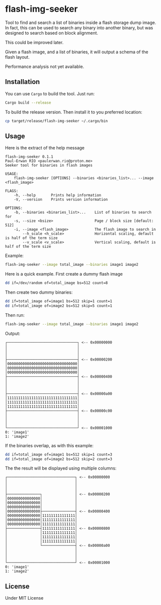 # flash-img-seeker

Tool to find and search a list of binaries inside a flash storage dump image. In
fact, this can be used to search any binary into another binary, but was
designed to search based on block alignment.

This could be improved later.

Given a flash image, and a list of binaries, it will output a schema of the
flash layout.

Performance analysis not yet available.

## Installation

You can use `Cargo` to build the tool. Just run:
```sh
Cargo build --release
```
To build the release version. Then install it to you preferred location:
```sh
cp target/release/flash-img-seeker ~/.cargo/bin
```

## Usage

Here is the extract of the help message
```
flash-img-seeker 0.1.1
Paul-Erwan RIO <paulerwan.rio@proton.me>
Seeker tool for binaries in flash images

USAGE:
    flash-img-seeker [OPTIONS] --binaries <binaries_list>... --image <flash_image>

FLAGS:
    -h, --help       Prints help information
    -V, --version    Prints version information

OPTIONS:
    -b, --binaries <binaries_list>...    List of binaries to search for
    -s, --size <bsize>                   Page / block size [default: 512]
    -i, --image <flash_image>            The flash image to search in
        --h_scale <h_scale>              Horizontal scaling, default is half of the term size
        --v_scale <v_scale>              Vertical scaling, default is half of the term size
```

Example:
```sh
flash-img-seeker --image total_image --binaries image1 image2
```

Here is a quick example. First create a dummy flash image
```sh
dd if=/dev/random of=total_image bs=512 count=8
```
Then create two dummy binaries:
```sh
dd if=total_image of=image1 bs=512 skip=1 count=1
dd if=total_image of=image2 bs=512 skip=5 count=1
```
Then run:
```sh
flash-img-seeker --image total_image --binaries image1 image2
```

Output:
```
┌────────────────────────────────┐ <-- 0x00000000
│                                │
│                                │
│                                │
├────────────────────────────────┤ <-- 0x00000200
│00000000000000000000000000000000│
│00000000000000000000000000000000│
│00000000000000000000000000000000│
├────────────────────────────────┤ <-- 0x00000400
│                                │
│                                │
│                                │
├────────────────────────────────┤ <-- 0x00000a00
│11111111111111111111111111111111│
│11111111111111111111111111111111│
│11111111111111111111111111111111│
├────────────────────────────────┤ <-- 0x00000c00
│                                │
│                                │
│                                │
└────────────────────────────────┘ <-- 0x00001000
0: 'image1'
1: 'image2'
```

If the binaries overlap, as with this example:
```sh
dd if=total_image of=image1 bs=512 skip=1 count=3
dd if=total_image of=image2 bs=512 skip=2 count=3
```

The the result will be displayed using multiple columns:
```
┌───────────────────────────────┐ <-- 0x00000000
│                               │
│                               │
│                               │
├───────────────┐               │ <-- 0x00000200
│000000000000000│               │
│000000000000000│               │
│000000000000000│               │
│000000000000000├───────────────┤ <-- 0x00000400
│000000000000000│111111111111111│
│000000000000000│111111111111111│
│000000000000000│111111111111111│
├───────────────┤111111111111111│ <-- 0x00000800
│               │111111111111111│
│               │111111111111111│
│               │111111111111111│
│               └───────────────┤ <-- 0x00000a00
│                               │
│                               │
│                               │
└───────────────────────────────┘ <-- 0x00001000
0: 'image1'
1: 'image2'
```


## License

Under MIT License
